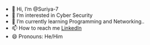 - 👋 Hi, I’m @Suriya-7
- 👀 I’m interested in Cyber Security 
- 🌱 I’m currently learning Programming and Networking..
- 📫 How to reach me [LinkedIn](https://www.linkedin.com/in/suriya-cybersecurity/)
- 😄 Pronouns: He/Him

<!---
Suriya-7/Suriya-7 is a ✨ special ✨ repository because its `README.md` (this file) appears on your GitHub profile.
You can click the Preview link to take a look at your changes.
--->
